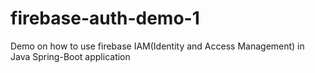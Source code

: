 # firebase-auth-demo-1
Demo on how to use firebase IAM(Identity and Access Management) in Java Spring-Boot application
